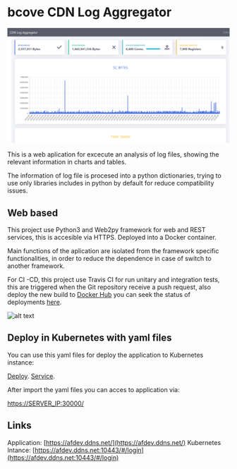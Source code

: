 
# bcove CDN Log Aggregator

![alt text](https://raw.githubusercontent.com/afv9988/bcove/master/static/images/FrontEnd.png)

This is a web aplication for excecute an analysis of log files, showing the relevant information in charts and tables.

The information of log file is procesed into a python dictionaries, trying to use only libraries includes in python by default for reduce compatibility issues.


## Web based

This project use Python3 and Web2py framework for web and REST services, this is accesible via HTTPS. Deployed into a Docker container.

Main functions of the aplication are isolated from the framework specific functionalities, in order to reduce the dependence in case of switch to another framework.

For CI -CD, this project use Travis CI for run unitary and integration tests, this are triggered when the Git repository receive a push request, also deploy the new build to [Docker Hub](https://hub.docker.com/repository/docker/afdev9988/w2p) you can seek the status of deployments [here](https://travis-ci.org/github/afv9988/bcove).

![alt text](https://travis-ci.org/afv9988/bcove.svg?branch=master)

## Deploy in Kubernetes with yaml files

You can use this yaml files for deploy the application to Kubernetes instance:

[Deploy](https://raw.githubusercontent.com/afv9988/bcove/master/kubernetes/deployment.yaml).
[Service](https://raw.githubusercontent.com/afv9988/bcove/master/kubernetes/service.yaml).

After import the yaml files you can acces to application via:

[https://SERVER_IP:30000/](https://SERVER_IP:30000/)

## Links
Application: [https://afdev.ddns.net/](https://afdev.ddns.net/)
Kubernetes Intance: [https://afdev.ddns.net:10443/#/login](https://afdev.ddns.net:10443/#/login)

